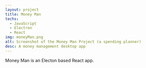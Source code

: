 ```yaml
---
layout: project
title: Money Man
techs: 
  - JavaScript
  - Electron
  - React
img: moneyMan.png
alt: Screenshot of the Money Man Project (a spending planner)
desc: A money management desktop app
---
```


Money Man is an Electon based React app.